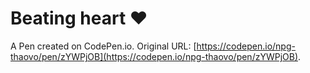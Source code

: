 # Beating heart ❤

A Pen created on CodePen.io. Original URL: [https://codepen.io/npg-thaovo/pen/zYWPjOB](https://codepen.io/npg-thaovo/pen/zYWPjOB).

